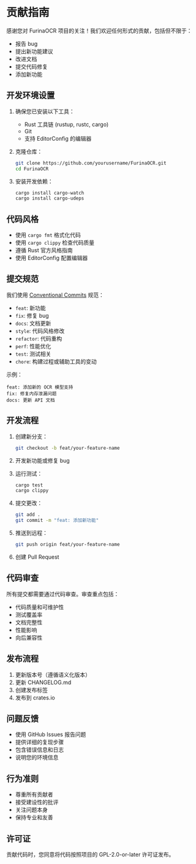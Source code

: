 # 贡献指南

感谢您对 FurinaOCR 项目的关注！我们欢迎任何形式的贡献，包括但不限于：

- 报告 bug
- 提出新功能建议
- 改进文档
- 提交代码修复
- 添加新功能

## 开发环境设置

1. 确保您已安装以下工具：
   - Rust 工具链 (rustup, rustc, cargo)
   - Git
   - 支持 EditorConfig 的编辑器

2. 克隆仓库：
   ```bash
   git clone https://github.com/yourusername/FurinaOCR.git
   cd FurinaOCR
   ```

3. 安装开发依赖：
   ```bash
   cargo install cargo-watch
   cargo install cargo-udeps
   ```

## 代码风格

- 使用 `cargo fmt` 格式化代码
- 使用 `cargo clippy` 检查代码质量
- 遵循 Rust 官方风格指南
- 使用 EditorConfig 配置编辑器

## 提交规范

我们使用 [Conventional Commits](https://www.conventionalcommits.org/) 规范：

- `feat`: 新功能
- `fix`: 修复 bug
- `docs`: 文档更新
- `style`: 代码风格修改
- `refactor`: 代码重构
- `perf`: 性能优化
- `test`: 测试相关
- `chore`: 构建过程或辅助工具的变动

示例：
```
feat: 添加新的 OCR 模型支持
fix: 修复内存泄漏问题
docs: 更新 API 文档
```

## 开发流程

1. 创建新分支：
   ```bash
   git checkout -b feat/your-feature-name
   ```

2. 开发新功能或修复 bug

3. 运行测试：
   ```bash
   cargo test
   cargo clippy
   ```

4. 提交更改：
   ```bash
   git add .
   git commit -m "feat: 添加新功能"
   ```

5. 推送到远程：
   ```bash
   git push origin feat/your-feature-name
   ```

6. 创建 Pull Request

## 代码审查

所有提交都需要通过代码审查。审查重点包括：

- 代码质量和可维护性
- 测试覆盖率
- 文档完整性
- 性能影响
- 向后兼容性

## 发布流程

1. 更新版本号（遵循语义化版本）
2. 更新 CHANGELOG.md
3. 创建发布标签
4. 发布到 crates.io

## 问题反馈

- 使用 GitHub Issues 报告问题
- 提供详细的复现步骤
- 包含错误信息和日志
- 说明您的环境信息

## 行为准则

- 尊重所有贡献者
- 接受建设性的批评
- 关注问题本身
- 保持专业和友善

## 许可证

贡献代码时，您同意将代码按照项目的 GPL-2.0-or-later 许可证发布。 